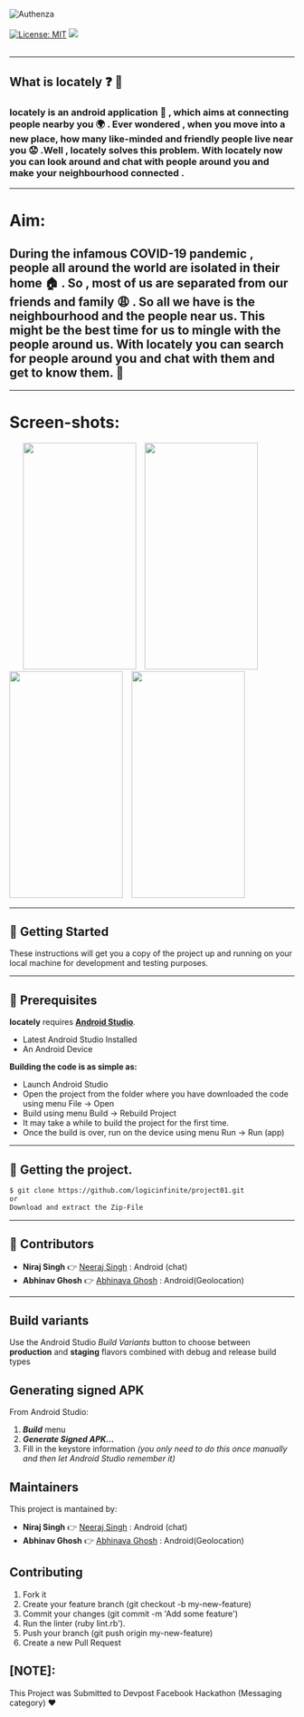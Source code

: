 ![Authenza](https://github.com/logicinfinite/project01/blob/master/WhatsApp%20Image%202020-09-03%20at%2022.03.png?raw=true)
<br><br>
[![License: MIT](https://img.shields.io/badge/License-MIT-yellow.svg)](https://opensource.org/licenses/MIT)   <a href='https://github.com/logicinfinite' target='_blank'><img src='https://img.shields.io/github/followers/logicinfinite.svg?label=Folow&style=social'></a>
</a><br><br>

  ---

## What is locately :question:  :iphone:

###  **locately** is an android application  :iphone: , which aims at connecting people nearby you :earth_africa: . Ever wondered , when you move into a new place, how many like-minded and friendly people live near you  :worried: .Well , locately solves this problem. With **locately**  now you can  look around and chat with people around you and make your neighbourhood connected . 

 ---

# Aim:

## During the infamous COVID-19 pandemic , people all around the world are isolated in their home :house: . So , most of us are separated from our friends and family :weary: . So all we have is the neighbourhood and the people near us. This might be the best time for us to mingle with the people  around us. With **locately** you can search for people around you and chat with them and get to know them. :tada:


  ---

# Screen-shots:

&nbsp; &nbsp; &nbsp; <img src="https://github.com/logicinfinite/project01/blob/master/new%20user.jpeg" width="200" height="400" />&nbsp; &nbsp; <img src="https://github.com/logicinfinite/project01/blob/master/add%20profile.jpeg" width="200" height="400" />&nbsp; &nbsp; <img src="https://github.com/logicinfinite/project01/blob/master/map%20(2).jpeg" width="200" height="400" />&nbsp; &nbsp;   <img src="https://github.com/logicinfinite/project01/blob/master/box.jpeg" width="200" height="400" /> 

 ---



## :dart: Getting Started
These instructions will get you a copy of the project up and running on your local machine for development and testing purposes.

 ---

##  :dart: Prerequisites

**locately** requires  [**Android Studio**](https://developer.android.com/studio).

 * Latest Android Studio Installed
 * An Android Device
 
 **Building the code is as simple as:**

 * Launch Android Studio
 * Open the project from the folder where you have downloaded the code using menu File -> Open
 * Build using menu Build -> Rebuild Project
 * It may take a while to build the project for the first time.
 * Once the build is over, run on the device using menu Run -> Run (app)
 
 ---

## :dart: Getting the project.

```sh
$ git clone https://github.com/logicinfinite/project01.git
or 
Download and extract the Zip-File
```
 ---

## :dart:  Contributors

-   **Niraj Singh**  :point_right: [Neeraj Singh](https://github.com/karma9874) : Android (chat)
-   **Abhinav Ghosh**  :point_right: [Abhinava Ghosh](https://github.com/logicinfinite) : Android(Geolocation)

  ---

## Build variants
Use the Android Studio *Build Variants* button to choose between **production** and **staging** flavors combined with debug and release build types


## Generating signed APK
From Android Studio:
1. ***Build*** menu
2. ***Generate Signed APK...***
3. Fill in the keystore information *(you only need to do this once manually and then let Android Studio remember it)*

## Maintainers
This project is mantained by:
-   **Niraj Singh**  :point_right: [Neeraj Singh](https://github.com/karma9874) : Android (chat)
-   **Abhinav Ghosh**  :point_right: [Abhinava Ghosh](https://github.com/logicinfinite) : Android(Geolocation)


## Contributing

1. Fork it
2. Create your feature branch (git checkout -b my-new-feature)
3. Commit your changes (git commit -m 'Add some feature')
4. Run the linter (ruby lint.rb').
5. Push your branch (git push origin my-new-feature)
6. Create a new Pull Request

 ## [NOTE]:

This Project was Submitted  to Devpost Facebook Hackathon (Messaging category) :heart:

